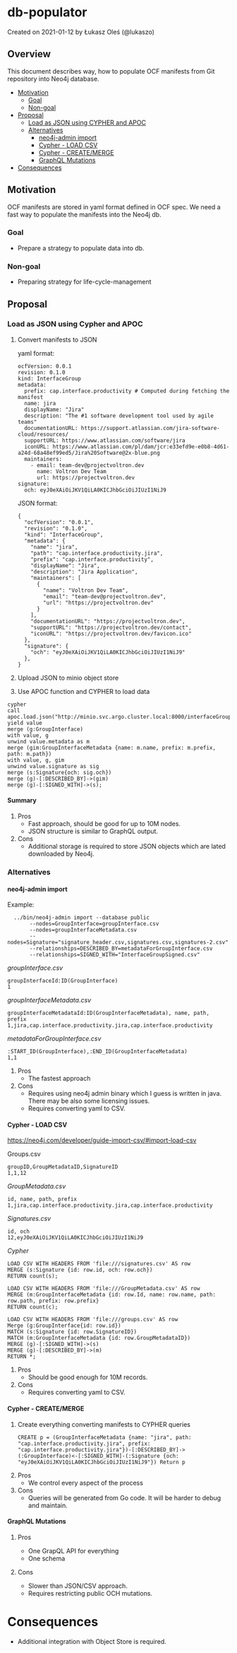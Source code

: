 # db-populator

Created on 2021-01-12 by Łukasz Oleś (@lukaszo)

## Overview

This document describes way, how to populate OCF manifests from Git repository into Neo4j database.

<!-- toc -->

- [Motivation](#motivation)
  * [Goal](#goal)
  * [Non-goal](#non-goal)
- [Proposal](#proposal)
  + [Load as JSON using CYPHER and APOC](#load-as-json-using-cypher-and-apoc)
  + [Alternatives](#alternatives)
    - [neo4j-admin import](#neo4j-admin-import)
    - [Cypher - LOAD CSV](#cyphera--load-csv)
    - [Cypher - CREATE/MERGE](#cypher---createmerge)
    - [GraphQL Mutations](#graphql-mutations)
- [Consequences](#consequences)

<!-- tocstop -->

## Motivation

OCF manifests are stored in yaml format defined in OCF spec. We need a fast way to populate the manifests into the Neo4j db.

### Goal

- Prepare a strategy to populate data into db.

### Non-goal

- Preparing strategy for life-cycle-management

## Proposal

### Load as JSON using Cypher and APOC

1. Convert manifests to JSON
   
   yaml format:
   ```
   ocfVersion: 0.0.1
   revision: 0.1.0
   kind: InterfaceGroup
   metadata:
     prefix: cap.interface.productivity # Computed during fetching the manifest
     name: jira
     displayName: "Jira"
     description: "The #1 software development tool used by agile teams"
     documentationURL: https://support.atlassian.com/jira-software-cloud/resources/
     supportURL: https://www.atlassian.com/software/jira
     iconURL: https://www.atlassian.com/pl/dam/jcr:e33efd9e-e0b8-4d61-a24d-68a48ef99ed5/Jira%20Software@2x-blue.png
     maintainers:
       - email: team-dev@projectvoltron.dev
         name: Voltron Dev Team
         url: https://projectvoltron.dev
   signature:
     och: eyJ0eXAiOiJKV1QiLA0KICJhbGciOiJIUzI1NiJ9
   ```

   JSON format:
   ```
   {
     "ocfVersion": "0.0.1",
     "revision": "0.1.0",
     "kind": "InterfaceGroup",
     "metadata": {
       "name": "jira",
       "path": "cap.interface.productivity.jira",
       "prefix": "cap.interface.productivity",
       "displayName": "Jira",
       "description": "Jira Application",
       "maintainers": [
         {
           "name": "Voltron Dev Team",
           "email": "team-dev@projectvoltron.dev",
           "url": "https://projectvoltron.dev"
         }
       ],
       "documentationURL": "https://projectvoltron.dev",
       "supportURL": "https://projectvoltron.dev/contact",
       "iconURL": "https://projectvoltron.dev/favicon.ico"
     },
     "signature": {
       "och": "eyJ0eXAiOiJKV1QiLA0KICJhbGciOiJIUzI1NiJ9"
     },
   }
   ```

2. Upload JSON to minio object store
3. Use APOC function and CYPHER to load data
  ```
  cypher
  call apoc.load.json("http://minio.svc.argo.cluster.local:8000/interfaceGroups.json") yield value
  merge (g:GroupInterface)
  with value, g
  unwind value.metadata as m
  merge (gim:GroupInterfaceMetadata {name: m.name, prefix: m.prefix, path: m.path})
  with value, g, gim
  unwind value.signature as sig
  merge (s:Signature{och: sig.och})
  merge (g)-[:DESCRIBED_BY]->(gim)
  merge (g)-[:SIGNED_WITH]->(s);

  ```

#### Summary 

1. Pros
    - Fast approach, should be good for up to 10M nodes.
    - JSON structure is similar to GraphQL output.
2. Cons
    - Additional storage is required to store JSON objects which are lated downloaded by Neo4j.

### Alternatives

#### neo4j-admin import 
Example:
```
  ../bin/neo4j-admin import --database public
       --nodes=GroupInterface=groupInterface.csv
       --nodes=groupInterfaceMetadata.csv
       --nodes=Signature="signature_header.csv,signatures.csv,signatures-2.csv"
       --relationships=DESCRIBED_BY=metadataForGroupInterface.csv
       --relationships=SIGNED_WITH="InterfaceGroupSigned.csv"
```

*groupInterface.csv*
```
groupInterfaceId:ID(GroupInterface)
1
```

*groupInterfaceMetadata.csv*
```
groupInterfaceMetadataId:ID(GroupInterfaceMetadata), name, path, prefix
1,jira,cap.interface.productivity.jira,cap.interface.productivity
```

*metadataForGroupInterface.csv*
```
:START_ID(GroupInterface),:END_ID(GroupInterfaceMetadata)
1,1
```

1. Pros
    - The fastest approach
2. Cons
    - Requires using neo4j admin binary which I guess is written in java. There may be also some licensing issues.
    - Requires converting yaml to CSV.


  
#### Cypher - LOAD CSV
https://neo4j.com/developer/guide-import-csv/#import-load-csv

Groups.csv
```
groupID,GroupMetadataID,SignatureID
1,1,12
```
  
*GroupMetadata.csv*
```
id, name, path, prefix
1,jira,cap.interface.productivity.jira,cap.interface.productivity
```

*Signatures.csv*
```
id, och
12,eyJ0eXAiOiJKV1QiLA0KICJhbGciOiJIUzI1NiJ9
```
  
*Cypher*
```
LOAD CSV WITH HEADERS FROM 'file:///signatures.csv' AS row
MERGE (s:Signature {id: row.id, och: row.och})
RETURN count(s);
 
LOAD CSV WITH HEADERS FROM 'file:///GroupMetadata.csv' AS row
MERGE (m:GroupInterfaceMetadata {id: row.Id, name: row.name, path: row.path, prefix: row.prefix}
RETURN count(c);
  
LOAD CSV WITH HEADERS FROM 'file:///groups.csv' AS row
Merge (g:GroupInterface{id: row.id})
MATCH (s:Signature {id: row.SignatureID})
MATCH (m:GroupInterfaceMetadata {id: row.GroupMetadataID})
MERGE (g)-[:SIGNED_WITH]->(s)
MERGE (g)-[:DESCRIBED_BY]->(m)
RETURN *;
```

1. Pros
    - Should be good enough for 10M records.
2. Cons
    - Requires converting yaml to CSV.
  
#### Cypher - CREATE/MERGE
1. Create everything converting manifests to CYPHER queries
    ```
    CREATE p = (GroupInterfaceMetadata {name: "jira", path: "cap.interface.productivity.jira", prefix: "cap.interface.productivity.jira"})-[:DESCRIBED_BY]->(:GroupInterface)<-[:SIGNED_WITH]-(:Signature {och: "eyJ0eXAiOiJKV1QiLA0KICJhbGciOiJIUzI1NiJ9"}) Return p
    ```
2. Pros
    - We control every aspect of the process
3. Cons
    - Queries will be generated from Go code. It will be harder to debug and maintain.


#### GraphQL Mutations

1. Pros
    - One GrapQL API for everything
    - One schema

2. Cons
    - Slower than JSON/CSV approach.
    - Requires restricting public OCH mutations.

# Consequences

- Additional integration with Object Store is required.
